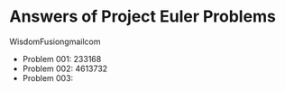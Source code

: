 # Answers of Project Euler Problems

WisdomFusion<at>gmail<dot>com

- Problem 001: 233168
- Problem 002: 4613732
- Problem 003:
